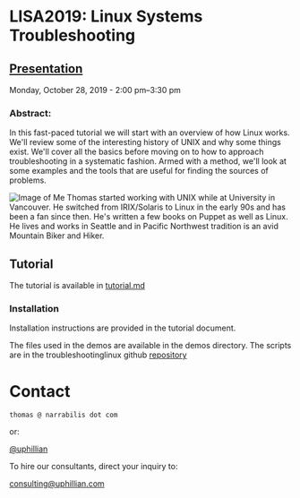# LISA2019: Linux Systems Troubleshooting

## [Presentation](https://www.usenix.org/conference/lisa19/presentation/uphill)
Monday, October 28, 2019 - 2:00 pm–3:30 pm

### Abstract: 
In this fast-paced tutorial we will start with an overview of how Linux works.
We'll review some of the interesting history of UNIX and why some things exist.
We'll cover all the basics before moving on to how to approach troubleshooting
in a systematic fashion. Armed with a method, we'll look at some examples and
the tools that are useful for finding the sources of problems.

![Image of Me](https://www.usenix.org/sites/default/files/styles/speaker_photo/public/uphill_thomas_200x230.jpg?itok=o-XY89sq)
Thomas started working with UNIX while at University in Vancouver. He switched
from IRIX/Solaris to Linux in the early 90s and has been a fan since then. He's
written a few books on Puppet as well as Linux. He lives and works in Seattle
and in Pacific Northwest tradition is an avid Mountain Biker and Hiker.

## Tutorial

The tutorial is available in
[tutorial.md](https://github.com/uphillian/lisa2019/blob/master/tutorial.md)

### Installation

Installation instructions are provided in the tutorial document.

The files used in the demos are available in the demos directory.  The scripts
are in the troubleshootinglinux github
[repository](https://github.com/uphillian/troubleshootinglinux.git)

# Contact

`thomas @ narrabilis dot com`

or:

[@uphillian](https://twitter.com/uphillian)

  To hire our consultants, direct your inquiry to:

consulting@uphillian.com
